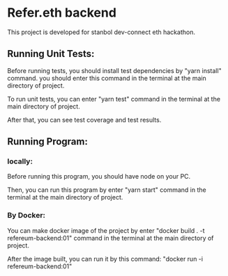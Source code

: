 # Refer.eth backend
This project is developed for stanbol dev-connect eth hackathon.

## Running Unit Tests:
Before running tests, you should install test dependencies by "yarn install" command.
you should enter this command in the terminal at the main directory of project.

To run unit tests, you can enter "yarn test" command in the terminal at the main directory of project.

After that, you can see test coverage and test results.

## Running Program:
### locally:
Before running this program, you should have node on your PC.

Then, you can run this program by enter "yarn start" command in the terminal at the main directory of project.

### By Docker:
You can make docker image of the project by enter "docker build . -t refereum-backend:01" command in the terminal at the main directory of project.

After the image built, you can run it by this command: "docker run -i refereum-backend:01"
